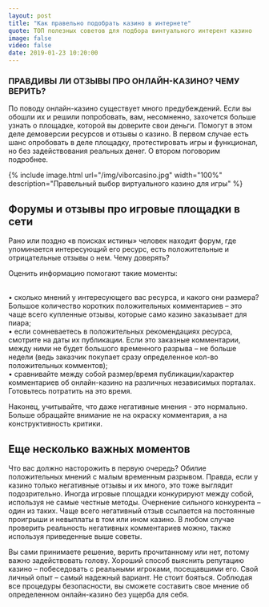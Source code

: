 ```yaml
---
layout: post
title: "Как правельно подобрать казино в интернете"
quote: ТОП полезных советов для подбора винтуального интерент казино
image: false
video: false
date: 2019-01-23 10:20:00
---
```


### ПРАВДИВЫ ЛИ ОТЗЫВЫ ПРО ОНЛАЙН-КАЗИНО? ЧЕМУ ВЕРИТЬ? 

По поводу онлайн-казино существует много предубеждений. Если вы обошли их и решили попробовать, вам, несомненно, захочется больше узнать о площадке, которой вы доверите свои деньги. Помогут в этом деле демоверсии ресурсов и отзывы о казино. В первом случае есть шанс опробовать в деле площадку, протестировать игры и функционал, но без задействования реальных денег. О втором поговорим подробнее.

{% include image.html url="/img/viborcasino.jpg" width="100%" description="Правельный выбор виртуального казино для игры" %} 

## Форумы и отзывы про игровые площадки в сети

Рано или поздно «в поисках истины» человек находит форум, где упоминается интересующий его ресурс, есть положительные и отрицательные отзывы о нем. Чему доверять? 

Оценить информацию помогают такие моменты:

<br>• сколько мнений у интересующего вас ресурса, и какого они размера? Большое количество коротких положительных комментариев – это чаще всего купленные отзывы, которые само казино заказывает для пиара;
<br>• если сомневаетесь в положительных рекомендациях ресурса, смотрите на даты их публикации. Если это заказные комментарии, между ними не будет большого временного разрыва – не больше недели (ведь заказчик покупает сразу определенное кол-во положительных комментов);
<br>• сравнивайте между собой размер/время публикации/характер комментариев об онлайн-казино на различных независимых порталах. Готовьтесь потратить на это время.

Наконец, учитывайте, что даже негативные мнения - это нормально. Больше обращайте внимание не на окраску комментария, а на конструктивность критики. 

## Еще несколько важных моментов 

Что вас должно насторожить в первую очередь? Обилие положительных мнений с малым временным разрывом. Правда, если у казино только негативные отзывы и их много, это тоже выглядит подозрительно. Иногда игровые площадки конкурируют между собой, используя не самые честные методы. Очернение сильного конкурента – один из таких. Чаще всего негативный отзыв ссылается на постоянные проигрыши и невыплаты в том или ином казино. В любом случае проверить реальность негативных комментариев можно, также используя приведенные выше советы. 

Вы сами принимаете решение, верить прочитанному или нет, потому важно задействовать голову. Хороший способ выяснить репутацию казино – побеседовать с реальными игроками, посещавшими его. Свой личный опыт – самый надежный вариант. Не стоит бояться. Соблюдая все процедуры безопасности, вы сможете составить свое мнение об определенном онлайн-казино без ущерба для себя. 
